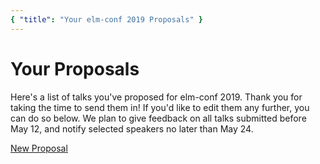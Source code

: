 ```yaml
---
{ "title": "Your elm-conf 2019 Proposals" }
---
```


# Your Proposals

Here's a list of talks you've proposed for elm-conf 2019.
Thank you for taking the time to send them in!
If you'd like to edit them any further, you can do so below.
We plan to give feedback on all talks submitted before May 12, and notify selected speakers no later than May 24.

<a class="button" href="/cfp">New Proposal</a>
